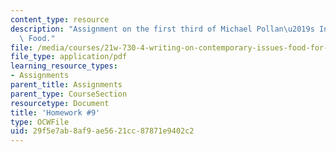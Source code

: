 ```yaml
---
content_type: resource
description: "Assignment on the first third of Michael Pollan\u2019s In Defense of\
  \ Food."
file: /media/courses/21w-730-4-writing-on-contemporary-issues-food-for-thought-writing-and-reading-about-the-cultures-of-food-fall-2008/29f5e7ab8af9ae5621cc87871e9402c2_hw_9.pdf
file_type: application/pdf
learning_resource_types:
- Assignments
parent_title: Assignments
parent_type: CourseSection
resourcetype: Document
title: 'Homework #9'
type: OCWFile
uid: 29f5e7ab-8af9-ae56-21cc-87871e9402c2
---
```


